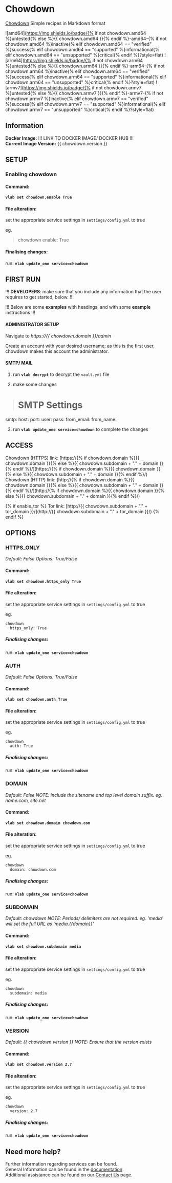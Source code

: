 # Chowdown

[Chowdown](https://hub.docker.com/r/gregyankovoy/chowdown)  Simple recipes in Markdown format

![amd64](https://img.shields.io/badge/{% if not chowdown.amd64 %}untested{% else %}{{ chowdown.amd64 }}{% endif %}-amd64-{% if not chowdown.amd64 %}inactive{% elif chowdown.amd64 == "verified" %}success{% elif chowdown.amd64 == "supported" %}informational{% elif chowdown.amd64 == "unsupported" %}critical{% endif %}?style=flat)
![arm64](https://img.shields.io/badge/{% if not chowdown.arm64 %}untested{% else %}{{ chowdown.arm64 }}{% endif %}-arm64-{% if not chowdown.arm64 %}inactive{% elif chowdown.arm64 == "verified" %}success{% elif chowdown.arm64 == "supported" %}informational{% elif chowdown.arm64 == "unsupported" %}critical{% endif %}?style=flat)
![armv7](https://img.shields.io/badge/{% if not chowdown.armv7 %}untested{% else %}{{ chowdown.armv7 }}{% endif %}-armv7-{% if not chowdown.armv7 %}inactive{% elif chowdown.armv7 == "verified" %}success{% elif chowdown.armv7 == "supported" %}informational{% elif chowdown.armv7 == "unsupported" %}critical{% endif %}?style=flat)

## Information


**Docker Image:** !!! LINK TO DOCKER IMAGE/ DOCKER HUB !!!  
**Current Image Version:** {{ chowdown.version }}

## SETUP

### Enabling chowdown

#### Command:

**`vlab set chowdown.enable True`**

#### File alteration:

set the appropriate service settings in `settings/config.yml` to true

eg.
>chowdown
  enable: True

#### Finalising changes:

run: **`vlab update_one service=chowdown`**

## FIRST RUN

!!! **DEVELOPERS**: make sure that you include any information that the user requires to get started, below. !!!

!!! Below are some **examples** with headings, and with some **example** instructions !!!

#### ADMINISTRATOR SETUP

Navigate to *https://{{ chowdown.domain }}/admin*

Create an account with your desired username; as this is the first user, chowdown makes this account the administrator.

#### SMTP/ MAIL

1. run **`vlab decrypt`** to decrypt the `vault.yml` file

2. make some changes


># SMTP Settings
smtp:
  host:
  port:
  user:
  pass:
  from_email:
  from_name:

3. run **`vlab update_one service=chowdown`** to complete the changes


## ACCESS

Chowdown (HTTPS) link: [https://{% if chowdown.domain %}{{ chowdown.domain }}{% else %}{{ chowdown.subdomain + "." + domain }}{% endif %}/](https://{% if chowdown.domain %}{{ chowdown.domain }}{% else %}{{ chowdown.subdomain + "." + domain }}{% endif %}/)
Chowdown (HTTP) link: [http://{% if chowdown.domain %}{{ chowdown.domain }}{% else %}{{ chowdown.subdomain + "." + domain }}{% endif %}/](http://{% if chowdown.domain %}{{ chowdown.domain }}{% else %}{{ chowdown.subdomain + "." + domain }}{% endif %}/)

{% if enable_tor %}
Tor link: [http://{{ chowdown.subdomain + "." + tor_domain }}/](http://{{ chowdown.subdomain + "." + tor_domain }}/)
{% endif %}

## OPTIONS

### HTTPS_ONLY
*Default: False*
*Options: True/False*

#### Command:

**`vlab set chowdown.https_only True`**

#### File alteration:

set the appropriate service settings in `settings/config.yml` to true

eg.
```
chowdown
  https_only: True
```

##### Finalising changes:

run: **`vlab update_one service=chowdown`**

### AUTH
*Default: False*
*Options: True/False*

#### Command:

**`vlab set chowdown.auth True`**

#### File alteration:

set the appropriate service settings in `settings/config.yml` to true

eg.
```
chowdown
  auth: True
```

##### Finalising changes:

run: **`vlab update_one service=chowdown`**

### DOMAIN
*Default: False*
*NOTE: include the sitename and top level domain suffix. eg. name.com, site.net*

#### Command:

**`vlab set chowdown.domain chowdown.com`**

#### File alteration:

set the appropriate service settings in `settings/config.yml` to true

eg.
```
chowdown
  domain: chowdown.com
```

##### Finalising changes:

run: **`vlab update_one service=chowdown`**

### SUBDOMAIN
*Default: chowdown*
*NOTE: Periods/ delimiters are not required. eg. 'media' will set the full URL as 'media.{{domain}}'*

#### Command:

**`vlab set chowdown.subdomain media`**

#### File alteration:

set the appropriate service settings in `settings/config.yml` to true

eg.
```
chowdown
  subdomain: media
```

##### Finalising changes:

run: **`vlab update_one service=chowdown`**

### VERSION
*Default: {{  chowdown.version  }}*
*NOTE: Ensure that the version exists*

#### Command:

**`vlab set chowdown.version 2.7`**

#### File alteration:

set the appropriate service settings in `settings/config.yml` to true

eg.
```
chowdown
  version: 2.7
```

##### Finalising changes:

run: **`vlab update_one service=chowdown`**

## Need more help?
Further information regarding services can be found. \
General Information can be found in the [documentation](https://docs.vivumlab.com). \
Additional assistance can be found on our [Contact Us](https://docs.vivumlab.com/Contact-us) page.

